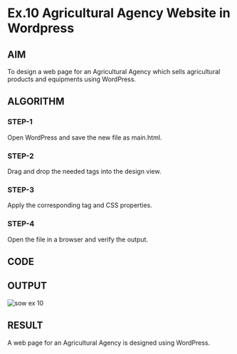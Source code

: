 # Ex.10 Agricultural Agency Website in Wordpress 
## AIM
  To design a web page for an Agricultural Agency which sells agricultural products and equipments using WordPress.

## ALGORITHM
### STEP-1
  Open WordPress and save the new file as main.html.

### STEP-2
  Drag and drop the needed tags into the design view.

### STEP-3
  Apply the corresponding tag and CSS properties.

### STEP-4
  Open the file in a browser and verify the output.
  
## CODE


## OUTPUT
![sow ex 10](https://github.com/Soundaryaveeran906/EX10_Web-Design/assets/127818071/715a8370-f350-4436-9f87-8b4bb31032bb)


## RESULT
  A web page for an Agricultural Agency is designed using WordPress.

